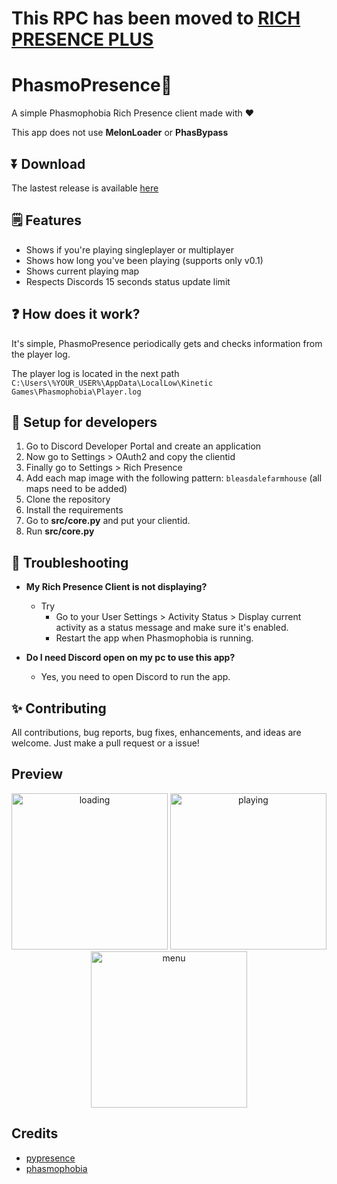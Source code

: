 
# This RPC has been moved to [RICH PRESENCE PLUS](https://github.com/manucabral/RichPresencePlus)
# PhasmoPresence👻

A simple Phasmophobia Rich Presence client made with :heart:

This app does not use **MelonLoader** or **PhasBypass**


## ⏬ Download
The lastest release is available [here](https://github.com/manucabral/phasmopresence/releases)

## 🗒️ Features
- Shows if you're playing singleplayer or multiplayer
- Shows how long you've been playing (supports only v0.1)
- Shows current playing map
- Respects Discords 15 seconds status update limit

## ❓ How does it work?
It's simple, PhasmoPresence periodically gets and checks information from the player log.

The player log is located in the next path `C:\Users\%YOUR_USER%\AppData\LocalLow\Kinetic Games\Phasmophobia\Player.log`

## 🔧 Setup for developers
1. Go to Discord Developer Portal and create an application
2. Now go to Settings > OAuth2 and copy the clientid
3. Finally go to Settings > Rich Presence
4. Add each map image with the following pattern: `bleasdalefarmhouse` (all maps need to be added)
5. Clone the repository
6. Install the requirements
7. Go to **src/core.py** and put your clientid.
8. Run **src/core.py**

## 🔨 Troubleshooting
- **My Rich Presence Client is not displaying?**
  - Try
     - Go to your User Settings > Activity Status > Display current activity as a status message and make sure it's enabled.
     - Restart the app when Phasmophobia is running.

- **Do I need Discord open on my pc to use this app?**
  - Yes, you need to open Discord to run the app.

## ✨ Contributing
All contributions, bug reports, bug fixes, enhancements, and ideas are welcome. Just make a pull request or a issue!

## Preview
<p align="center"> 
<img src="https://github.com/manucabral/phasmopresence/blob/main/assets/loading.png?raw=true" width="250" title="loading">
<img src="https://github.com/manucabral/phasmopresence/blob/main/assets/playing.png?raw=true" width="250" title="playing">
<img src="https://github.com/manucabral/phasmopresence/blob/main/assets/menu.png?raw=true" width="250" title="menu">
</p>

## Credits
- [pypresence](https://github.com/qwertyquerty/pypresence)
- [phasmophobia](https://store.steampowered.com/app/739630/Phasmophobia/)
